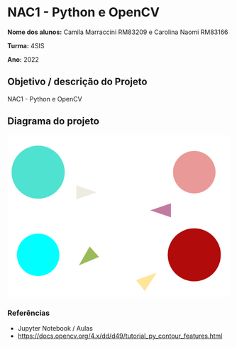 # NAC1 - Python e OpenCV

**Nome dos alunos:** Camila Marraccini RM83209 e Carolina Naomi RM83166

**Turma:** 4SIS

**Ano:** 2022

## Objetivo / descrição do Projeto

NAC1 - Python e OpenCV


## Diagrama do projeto

<img src="/circulo.png" width="550">



### Referências 

* Jupyter Notebook / Aulas
* https://docs.opencv.org/4.x/dd/d49/tutorial_py_contour_features.html
